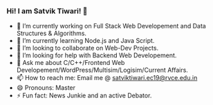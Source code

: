 ### Hi! I am Satvik Tiwari! 👋

- 🔭 I’m currently working on Full Stack Web Developement and Data Structures & Algorithms.
- 🌱 I’m currently learning Node.js and Java Script.
- 👯 I’m looking to collaborate on Web-Dev Projects.
- 🤔 I’m looking for help with Backend Web Developement.
- 💬 Ask me about C/C++/Frontend Web Developement/WordPress/Multisim/Logisim/Current Affairs.
- 📫 How to reach me: Email me @ satviktiwari.ec19@rvce.edu.in
- 😄 Pronouns: Master
- ⚡ Fun fact: News Junkie and an active Debator.
